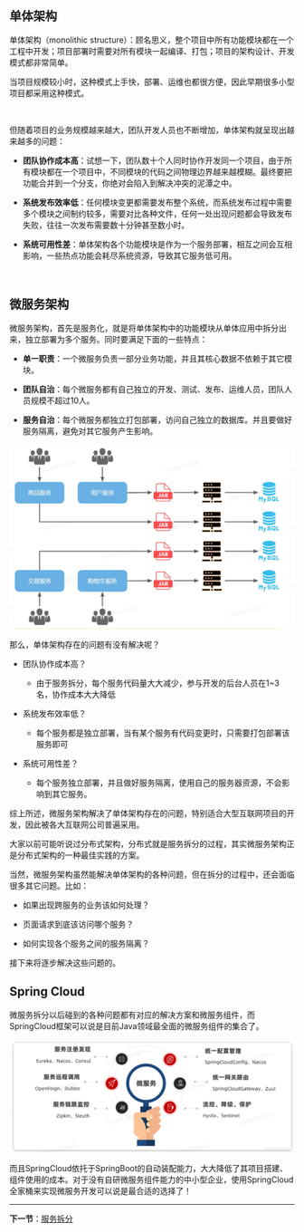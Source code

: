 ## 单体架构

单体架构（monolithic structure）：顾名思义，整个项目中所有功能模块都在一个工程中开发；项目部署时需要对所有模块一起编译、打包；项目的架构设计、开发模式都非常简单。

当项目规模较小时，这种模式上手快，部署、运维也都很方便，因此早期很多小型项目都采用这种模式。

<br>

但随着项目的业务规模越来越大，团队开发人员也不断增加，单体架构就呈现出越来越多的问题：

- **团队协作成本高**：试想一下，团队数十个人同时协作开发同一个项目，由于所有模块都在一个项目中，不同模块的代码之间物理边界越来越模糊。最终要把功能合并到一个分支，你绝对会陷入到解决冲突的泥潭之中。

- **系统发布效率低**：任何模块变更都需要发布整个系统，而系统发布过程中需要多个模块之间制约较多，需要对比各种文件，任何一处出现问题都会导致发布失败，往往一次发布需要数十分钟甚至数小时。

- **系统可用性差**：单体架构各个功能模块是作为一个服务部署，相互之间会互相影响，一些热点功能会耗尽系统资源，导致其它服务低可用。
  
<br>

## 微服务架构

微服务架构，首先是服务化，就是将单体架构中的功能模块从单体应用中拆分出来，独立部署为多个服务。同时要满足下面的一些特点：

- **单一职责**：一个微服务负责一部分业务功能，并且其核心数据不依赖于其它模块。

- **团队自治**：每个微服务都有自己独立的开发、测试、发布、运维人员，团队人员规模不超过10人。

- **服务自治**：每个微服务都独立打包部署，访问自己独立的数据库。并且要做好服务隔离，避免对其它服务产生影响。

![967d1852-e970-4d02-abee-fcc47a2bd5d6](./images/967d1852-e970-4d02-abee-fcc47a2bd5d6.png)



那么，单体架构存在的问题有没有解决呢？

- 团队协作成本高？

    - 由于服务拆分，每个服务代码量大大减少，参与开发的后台人员在1~3名，协作成本大大降低

- 系统发布效率低？

    - 每个服务都是独立部署，当有某个服务有代码变更时，只需要打包部署该服务即可

- 系统可用性差？
  
    - 每个服务独立部署，并且做好服务隔离，使用自己的服务器资源，不会影响到其它服务。
    
    

综上所述，微服务架构解决了单体架构存在的问题，特别适合大型互联网项目的开发，因此被各大互联网公司普遍采用。

大家以前可能听说过分布式架构，分布式就是服务拆分的过程，其实微服务架构正是分布式架构的一种最佳实践的方案。



当然，微服务架构虽然能解决单体架构的各种问题，但在拆分的过程中，还会面临很多其它问题。比如：

- 如果出现跨服务的业务该如何处理？

- 页面请求到底该访问哪个服务？

- 如何实现各个服务之间的服务隔离？
  
接下来将逐步解决这些问题的。


## Spring Cloud

微服务拆分以后碰到的各种问题都有对应的解决方案和微服务组件，而SpringCloud框架可以说是目前Java领域最全面的微服务组件的集合了。

![6343fe7b-17ae-4129-8ca5-fe0792b1e587](./images/6343fe7b-17ae-4129-8ca5-fe0792b1e587.png)

而且SpringCloud依托于SpringBoot的自动装配能力，大大降低了其项目搭建、组件使用的成本。对于没有自研微服务组件能力的中小型企业，使用SpringCloud全家桶来实现微服务开发可以说是最合适的选择了！

---

**下一节**：[服务拆分](服务拆分.md)